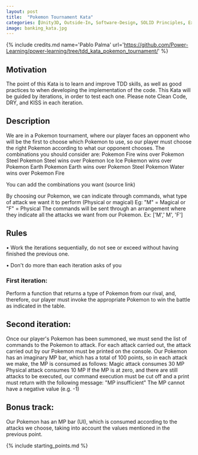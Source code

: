 ```yaml
---
layout: post
title:  "Pokemon Tournament Kata"
categories: [Unity3D, Outside-In, Software-Design, SOLID Principles, Experienced]
image: banking_kata.jpg
---
```


{% include credits.md name='Pablo Palma' url='https://github.com/Power-Learning/power-learning/tree/tdd_kata_pokemon_tournament/' %}

## Motivation
The point of this Kata is to learn and improve TDD skills, as well as good practices to when developing the implementation of the code.
This Kata will be guided by iterations, in order to test each one.
Please note Clean Code, DRY, and KISS in each iteration.

## Description
We are in a Pokemon tournament, where our player faces an opponent who will be the first to choose which Pokemon to use, so our player must choose the right Pokemon according to what our opponent chooses.
The combinations you should consider are:
Pokemon Fire wins over Pokemon Steel
Pokemon Steel wins over Pokemon Ice
Ice Pokemon wins over Pokemon Earth
Pokemon Earth wins over Pokemon Steel
Pokemon Water wins over Pokemon Fire

You can add the combinations you want (source link)

By choosing our Pokemon, we can indicate through commands, what type of attack we want it to perform (Physical or magical) 
Eg: "M" = Magical or "F" = Physical
The commands will be sent through an arrangement where they indicate all the attacks we want from our Pokemon. Ex: ['M',' M', 'F']

## Rules
• Work the iterations sequentially, do not see or exceed without having finished the previous one.

• Don't do more than each iteration asks of you

### First iteration:

  Perform a function that returns a type of Pokemon from our rival, and, therefore, our player must invoke the appropriate Pokemon to win the battle as indicated in the table.


## Second iteration:
Once our player's Pokemon has been summoned, we must send the list of commands to the Pokemon to attack.
For each attack carried out, the attack carried out by our Pokemon must be printed on the console.
Our Pokemon has an imaginary MP bar, which has a total of 100 points, so in each attack we make, the MP is consumed as follows:
Magic attack consumes 30 MP
Physical attack consumes 10 MP
If the MP is at zero, and there are still attacks to be executed, our command execution must be cut off and a print must return with the following message: "MP insufficient"
The MP cannot have a negative value (e.g. -1)

## Bonus track:
Our Pokemon has an MP bar (UI), which is consumed according to the attacks we choose, taking into account the values mentioned in the previous point.




{% include starting_points.md %}
